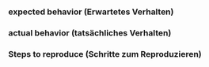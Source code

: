### expected behavior (Erwartetes Verhalten)

### actual behavior (tatsächliches Verhalten)

### Steps to reproduce (Schritte zum Reproduzieren)
